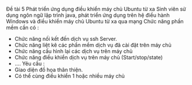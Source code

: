 Đề tài 5 Phát triển ứng dụng điều khiển máy chủ Ubuntu từ xa
Sinh viên sử dụng ngôn ngữ lập trình java, phát triển ứng dụng trên hệ điều hành
Windows và điều khiển máy chủ Ubuntu từ xa qua mạng
Chức năng phần mềm cần có :
- Chức năng nối kết đến dịch vụ ssh Server.
- Chức năng liệt kê các phần mềm dịch vụ đã cài đặt trên máy chủ
- Chức năng cấu hình lại các dịch vụ trên máy chủ
- Chức năng điều khiển dịch vụ trên máy chủ (Start/stop/state)
- ....
Yêu cầu :
- Giao diện đồ họa thân thiện.
- Có thể cùng điều khiển 1 hoặc nhiều máy chủ